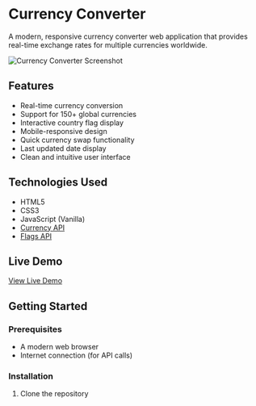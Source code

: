 # Currency Converter

A modern, responsive currency converter web application that provides real-time exchange rates for multiple currencies worldwide.

![Currency Converter Screenshot](./Assets/screenshot.png)

## Features

- Real-time currency conversion
- Support for 150+ global currencies
- Interactive country flag display
- Mobile-responsive design
- Quick currency swap functionality
- Last updated date display
- Clean and intuitive user interface

## Technologies Used

- HTML5
- CSS3
- JavaScript (Vanilla)
- [Currency API](https://github.com/fawazahmed0/currency-api)
- [Flags API](https://flagsapi.com)

## Live Demo

[View Live Demo](#) <!-- Add your deployed project link here -->

## Getting Started

### Prerequisites

- A modern web browser
- Internet connection (for API calls)

### Installation

1. Clone the repository
